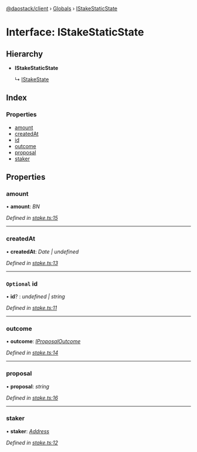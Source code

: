 [@daostack/client](../README.md) › [Globals](../globals.md) › [IStakeStaticState](istakestaticstate.md)

# Interface: IStakeStaticState

## Hierarchy

* **IStakeStaticState**

  ↳ [IStakeState](istakestate.md)

## Index

### Properties

* [amount](istakestaticstate.md#amount)
* [createdAt](istakestaticstate.md#createdat)
* [id](istakestaticstate.md#optional-id)
* [outcome](istakestaticstate.md#outcome)
* [proposal](istakestaticstate.md#proposal)
* [staker](istakestaticstate.md#staker)

## Properties

###  amount

• **amount**: *BN*

*Defined in [stake.ts:15](https://github.com/daostack/client/blob/e663b6a/src/stake.ts#L15)*

___

###  createdAt

• **createdAt**: *Date | undefined*

*Defined in [stake.ts:13](https://github.com/daostack/client/blob/e663b6a/src/stake.ts#L13)*

___

### `Optional` id

• **id**? : *undefined | string*

*Defined in [stake.ts:11](https://github.com/daostack/client/blob/e663b6a/src/stake.ts#L11)*

___

###  outcome

• **outcome**: *[IProposalOutcome](../enums/iproposaloutcome.md)*

*Defined in [stake.ts:14](https://github.com/daostack/client/blob/e663b6a/src/stake.ts#L14)*

___

###  proposal

• **proposal**: *string*

*Defined in [stake.ts:16](https://github.com/daostack/client/blob/e663b6a/src/stake.ts#L16)*

___

###  staker

• **staker**: *[Address](../globals.md#address)*

*Defined in [stake.ts:12](https://github.com/daostack/client/blob/e663b6a/src/stake.ts#L12)*
